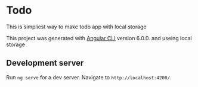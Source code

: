 # Todo

This is simpliest way to make todo app with local storage 

This project was generated with [Angular CLI](https://github.com/angular/angular-cli) version 6.0.0. and useing local storage

## Development server

Run `ng serve` for a dev server. Navigate to `http://localhost:4200/`. 

